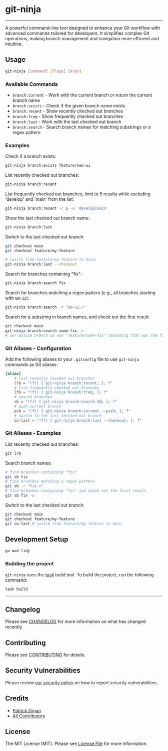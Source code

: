 # git-ninja

---

A powerful command-line tool designed to enhance your Git workflow with advanced commands tailored for developers. 
It simplifies complex Git operations, making branch management and navigation more efficient and intuitive.

## Usage

```bash
git-ninja [command] [flags] [args]
```

### Available Commands

- `branch:current` - Work with the current branch or return the current branch name
- `branch:exists` - Check if the given branch name exists
- `branch:recent` - Show recently checked out branches
- `branch:freq` - Show frequently checked out branches
- `branch:last` - Work with the last checked out branch
- `branch:search` - Search branch names for matching substrings or a regex pattern

### Examples

Check if a branch exists:

```bash
git-ninja branch:exists feature/new-ui
```

List recently checked out branches:

```bash
git-ninja branch:recent
```

List frequently checked out branches, limit to 5 results while excluding 'develop' and 'main' from the list:

```bash
git-ninja branch:recent -c 5 -e 'develop|main'
```

Show the last checked out branch name:

```bash
git-ninja branch:last
```

Switch to the last checked out branch:

```bash
git checkout main
git checkout feature/my-feature

# switch from feature/my-feature to main:
git-ninja branch:last --checkout 
```

Search for branches containing "fix":

```bash
git-ninja branch:search fix
```

Search for branches matching a regex pattern (e.g., all branches starting with `GN-12`):

```bash
git-ninja branch:search -r "GN-12.+"
```

Search for a substring in branch names, and check out the first result:

```bash
git checkout main
git-ninja branch:search some-fix -o
# our active branch is now "feature/some-fix" (assuming that was the first result)
```

### Git Aliases - Configuration

Add the following aliases to your `.gitconfig` file to use `git-ninja` commands as Git aliases:

```ini
[alias]
    # list recently checked out branches
    lrb = "!f() { git-ninja branch:recent; }; f"
    # list frequently checked out branches
    lfb = "!f() { git-ninja branch:freq; }; f"
    # search branches
    sb = "!f() { git-ninja branch:search $@; }; f"
    # push current branch
    pcb = "!f() { git-ninja branch:current --push; }; f"
    # switch to the last checked out branch
    co-last = "!f() { git-ninja branch:last --checkout; }; f"
```

### Git Aliases - Examples

List recently checked out branches:

```bash
git lrb
```

Search branch names:

```bash
# find branches containing "fix"
git sb fix
# find branches matching a regex pattern
git sb -r "fix.+"
# find branches containing "fix" and check out the first result
git sb fix -o
```

Switch to the last checked out branch:

```bash
git checkout main
git checkout feature/my-feature
git co-last # switch from feature/my-feature to main
```

## Development Setup

```bash
go mod tidy
```

### Building the project

`git-ninja` uses the [task](https://github.com/go-task/task) build tool. To build the project, run the following command:

```bash
task build
```

---

## Changelog

Please see [CHANGELOG](CHANGELOG.md) for more information on what has changed recently.

## Contributing

Please see [CONTRIBUTING](.github/CONTRIBUTING.md) for details.

## Security Vulnerabilities

Please review [our security policy](../../security/policy) on how to report security vulnerabilities.

## Credits

- [Patrick Organ](https://github.com/patinthehat)
- [All Contributors](../../contributors)

## License

The MIT License (MIT). Please see [License File](LICENSE) for more information.

